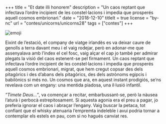 +++
title = "Et date illi honorem"
description = "Un caos reptant que infectava l’ordre incipient de les constel·lacions i impedia que prosperés aquell cosmos embrionari."
date = "2018-12-10"
titleIt = true
license = "by-nc"
url = "contes/unicorns/unicorns28"
tags = ["contes"]
+++

<img class="emoji" alt="emoji" src="/contes/unicorns/twemoji/1f30c.svg">

Eixint de l’estació, el company de viatge irlandès es va deixar caure de genolls a terra davant meu i el vaig rodejar, però en adonar-me que assenyalava amb l’índex el cel fosc, vaig alçar el cap jo també per admirar plegats la visió del caos estenent-se pel firmament. Un caos reptant que infectava l’ordre incipient de les constel·lacions i impedia que prosperés aquell cosmos embrionari, migrat, que hem cregut copsar des dels pitagòrics i des d’abans dels pitagòrics, des dels astrònoms egipcis i babilònics si més no. Un cosmos que ara, en aquest instant prodigiós, se’ns revelava com un engany: una mentida piadosa, una il·lusió infantil.

*”Timete Deus…”*, va començar a recitar, embarbussant-se, però la nàusea l’aturà i perbocà estrepitosament. Si aquesta agonia era el preu a pagar, jo preferia ignorar el caos i abraçar l’engany. Vaig buscar la petaca, tot confiant que el whisky atenuaria l’empremta indeleble i avui podria tornar a contemplar els estels en pau, com si no hagués canviat res.

